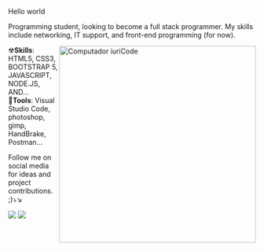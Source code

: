  Hello world

Programming student, looking to become a full stack programmer. My skills include networking, IT support, and front-end programming (for now).



<img src="https://raw.githubusercontent.com/MicaelliMedeiros/micaellimedeiros/master/image/computer-illustration.png" min-width="400px" max-width="400px" width="400px" align="right" alt="Computador iuriCode">


   ☢<strong>Skills</strong>: HTML5, CSS3, BOOTSTRAP 5, JAVASCRIPT, NODE.JS, AND... <br>
   💼<strong>Tools</strong>: Visual Studio Code, photoshop, gimp, HandBrake, Postman...

<P> Follow me on social media for ideas and project contributions. ;)⤵↘

<p align="left">
  <a href="https://www.linkedin.com/in/ryan-menezes2021/" alt="Linkedin" target="_blank" abbr="My linkedIn">
  <img src="https://img.shields.io/badge/-Linkedin-0e76a8?style=flat-square&logo=Linkedin&logoColor=white&link=LINK-DO-SEU-LINKEDIN" /></a>
 
  <a href="https://www.instagram.com/ryan_menezes0601/?fbclid=IwAR08S6enon_N5fNJ43cbkK_GmUbvWNt9Ctue9ZqZQvktG9vHZDmBkRLzmZ8"  alt="Instagram" target="_blank">
  <img src="https://img.shields.io/badge/-Instagram-DF0174?style=flat-square&labelColor=DF0174&logo=instagram&logoColor=white&link=LINK-DO-SEU-INSTAGRAM"/></a>
</p>  

